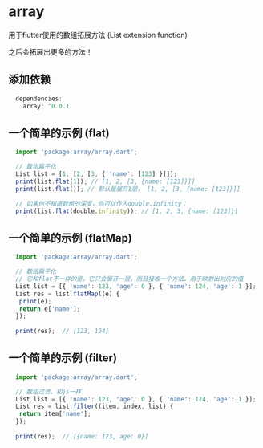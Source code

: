 # array
用于flutter使用的数组拓展方法 (List extension function)

之后会拓展出更多的方法！

## 添加依赖
```javascript
  dependencies:
    array: ^0.0.1
```

## 一个简单的示例 (flat)
```javascript
  import 'package:array/array.dart';

  // 数组扁平化
  List list = [1, [2, [3, { 'name': [123] }]]];
  print(list.flat(1)); // [1, 2, [3, {name: [123]}]]
  print(list.flat()); // 默认是展开1层， [1, 2, [3, {name: [123]}]]

  // 如果你不知道数组的深度，你可以传入double.infinity：
  print(list.flat(double.infinity)); // [1, 2, 3, {name: [123]}]

```

## 一个简单的示例 (flatMap)
```javascript
  import 'package:array/array.dart';

  // 数组扁平化
  // 它和flat不一样的是，它只会展开一层，而且接收一个方法，用于映射出对应的值
  List list = [{ 'name': 123, 'age': 0 }, { 'name': 124, 'age': 1 }];
  List res = list.flatMap((e) {
   print(e);
   return e['name'];
  });
  
  print(res);  // [123, 124]

```

## 一个简单的示例 (filter)
```javascript
  import 'package:array/array.dart';

  // 数组过滤，和js一样
  List list = [{ 'name': 123, 'age': 0 }, { 'name': 124, 'age': 1 }];
  List res = list.filter((item, index, list) {
   return item['name'];
  });
  
  print(res);  // [{name: 123, age: 0}]

```
